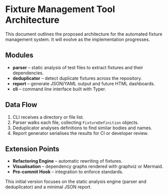 # Fixture Management Tool Architecture

This document outlines the proposed architecture for the automated fixture management system. It will evolve as the implementation progresses.

## Modules
- **parser** – static analysis of test files to extract fixtures and their dependencies.
- **deduplicator** – detect duplicate fixtures across the repository.
- **report** – generate JSON/YAML output and future HTML dashboards.
- **cli** – command line interface built with Typer.

## Data Flow
1. CLI receives a directory or file list.
2. Parser walks each file, collecting `FixtureDefinition` objects.
3. Deduplicator analyses definitions to find similar bodies and names.
4. Report generator serialises the results for CI or developer review.

## Extension Points
- **Refactoring Engine** – automatic rewriting of fixtures.
- **Visualisation** – dependency graphs rendered with graphviz or Mermaid.
- **Pre‑commit Hook** – integration to enforce standards.

This initial version focuses on the static analysis engine (parser and deduplicator) and a minimal JSON report.
